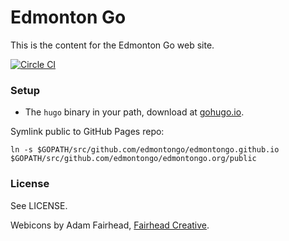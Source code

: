 Edmonton Go
===========

This is the content for the Edmonton Go web site.

[![Circle CI](https://circleci.com/gh/edmontongo/edmontongo.org.svg?style=svg)](https://circleci.com/gh/edmontongo/edmontongo.org)

### Setup

* The `hugo` binary in your path, download at [gohugo.io](http://gohugo.io/).

Symlink public to GitHub Pages repo:

```console
ln -s $GOPATH/src/github.com/edmontongo/edmontongo.github.io $GOPATH/src/github.com/edmontongo/edmontongo.org/public
```

### License

See LICENSE.

Webicons by Adam Fairhead, [Fairhead Creative](http://fairheadcreative.com/).
